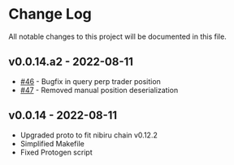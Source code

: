 
# Change Log
All notable changes to this project will be documented in this file.

## v0.0.14.a2 - 2022-08-11
* [#46](https://github.com/NibiruChain/nibiru-py/pull/46) - Bugfix in query perp trader position
* [#47](https://github.com/NibiruChain/nibiru-py/pull/47) - Removed manual position deserialization
 
## v0.0.14 - 2022-08-11
- Upgraded proto to fit nibiru chain v0.12.2
- Simplified Makefile
- Fixed Protogen script
